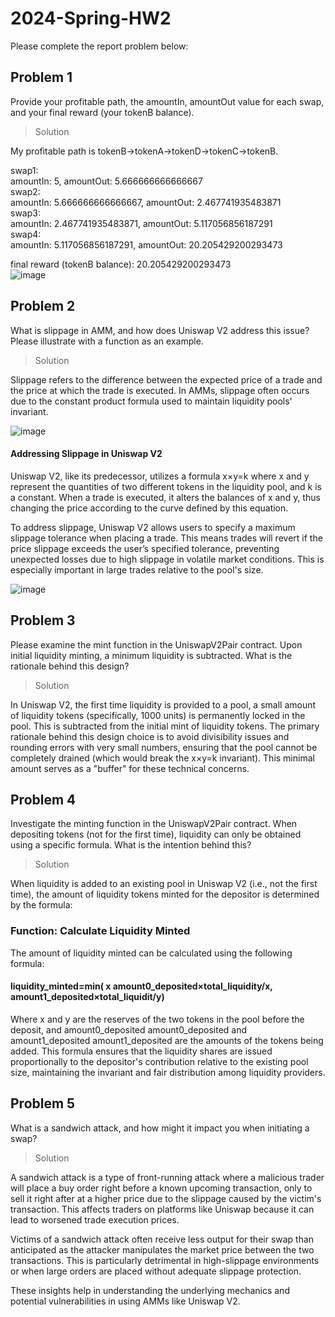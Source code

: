 # 2024-Spring-HW2

Please complete the report problem below:

## Problem 1
Provide your profitable path, the amountIn, amountOut value for each swap, and your final reward (your tokenB balance).

> Solution  

My profitable path is tokenB->tokenA->tokenD->tokenC->tokenB.  

swap1:  
amountIn: 5, amountOut: 5.666666666666667  
swap2:  
amountIn: 5.666666666666667, amountOut: 2.467741935483871  
swap3:  
amountIn: 2.467741935483871, amountOut: 5.117056856187291  
swap4:  
amountIn: 5.117056856187291, amountOut: 20.205429200293473  
  
final reward (tokenB balance): 20.205429200293473  
![image](https://github.com/hsutzu/2024-Spring-HW2/assets/87229781/60557705-3a49-41f8-837d-595723f51378)
## Problem 2
What is slippage in AMM, and how does Uniswap V2 address this issue? Please illustrate with a function as an example.

> Solution  

Slippage refers to the difference between the expected price of a trade and the price at which the trade is executed. In AMMs, slippage often occurs due to the constant product formula used to maintain liquidity pools' invariant.

![image](https://github.com/hsutzu/2024-Spring-HW2/assets/87229781/a5b8af65-683a-418d-976b-a8b39633722b)


#### Addressing Slippage in Uniswap V2
Uniswap V2, like its predecessor, utilizes a formula 
x×y=k where x and y represent the quantities of two different tokens in the liquidity pool, and k is a constant. When a trade is executed, it alters the balances of 
x and y, thus changing the price according to the curve defined by this equation.

To address slippage, Uniswap V2 allows users to specify a maximum slippage tolerance when placing a trade. This means trades will revert if the price slippage exceeds the user’s specified tolerance, preventing unexpected losses due to high slippage in volatile market conditions. This is especially important in large trades relative to the pool's size.


![image](https://github.com/hsutzu/2024-Spring-HW2/assets/87229781/dba63e6a-77fb-4105-b699-aceaaf12df6a)


## Problem 3
Please examine the mint function in the UniswapV2Pair contract. Upon initial liquidity minting, a minimum liquidity is subtracted. What is the rationale behind this design?

> Solution    

In Uniswap V2, the first time liquidity is provided to a pool, a small amount of liquidity tokens (specifically, 1000 units) is permanently locked in the pool. This is subtracted from the initial mint of liquidity tokens. The primary rationale behind this design choice is to avoid divisibility issues and rounding errors with very small numbers, ensuring that the pool cannot be completely drained (which would break the 
x×y=k invariant). This minimal amount serves as a "buffer" for these technical concerns.

## Problem 4
Investigate the minting function in the UniswapV2Pair contract. When depositing tokens (not for the first time), liquidity can only be obtained using a specific formula. What is the intention behind this?

> Solution    

When liquidity is added to an existing pool in Uniswap V2 (i.e., not the first time), the amount of liquidity tokens minted for the depositor is determined by the formula:

### Function: Calculate Liquidity Minted

The amount of liquidity minted can be calculated using the following formula:

#### liquidity_minted=min( x amount0_deposited×total_liquidity/x, amount1_deposited×total_liquidit​/y)


Where x and y are the reserves of the two tokens in the pool before the deposit, and 
amount0_deposited amount0_deposited and amount1_deposited amount1_deposited are the amounts of the tokens being added. This formula ensures that the liquidity shares are issued proportionally to the depositor's contribution relative to the existing pool size, maintaining the invariant and fair distribution among liquidity providers.


## Problem 5
What is a sandwich attack, and how might it impact you when initiating a swap?

> Solution  

A sandwich attack is a type of front-running attack where a malicious trader will place a buy order right before a known upcoming transaction, only to sell it right after at a higher price due to the slippage caused by the victim's transaction. This affects traders on platforms like Uniswap because it can lead to worsened trade execution prices.

Victims of a sandwich attack often receive less output for their swap than anticipated as the attacker manipulates the market price between the two transactions. This is particularly detrimental in high-slippage environments or when large orders are placed without adequate slippage protection.

These insights help in understanding the underlying mechanics and potential vulnerabilities in using AMMs like Uniswap V2.
